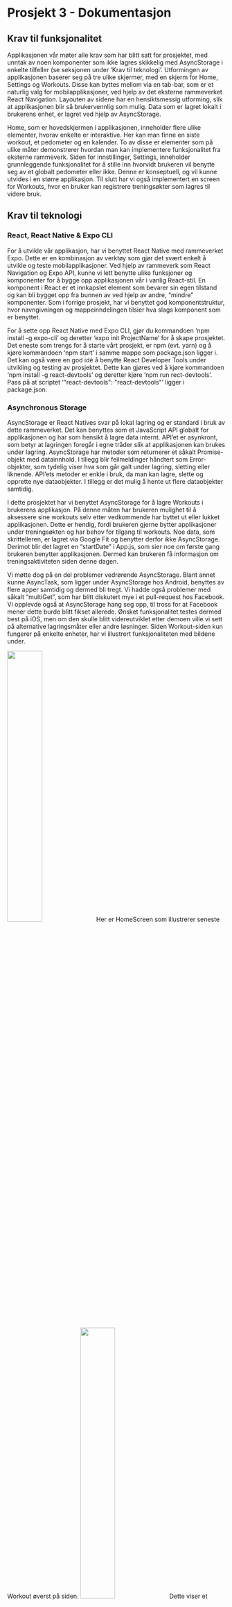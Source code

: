 # Prosjekt 3 - Dokumentasjon

## Krav til funksjonalitet

Applikasjonen vår møter alle krav som har blitt satt for prosjektet, med unntak av noen komponenter som ikke lagres skikkelig med AsyncStorage i enkelte tilfeller (se seksjonen under ‘Krav til teknologi’. Utformingen av applikasjonen baserer seg på tre ulike skjermer, med en skjerm for Home, Settings og Workouts. Disse kan byttes mellom via en tab-bar, som er et naturlig valg for mobilapplikasjoner, ved hjelp av det eksterne rammeverket React Navigation. Layouten av sidene har en hensiktsmessig utforming, slik at applikasjonen blir så brukervennlig som mulig. Data som er lagret lokalt i brukerens enhet, er lagret ved hjelp av AsyncStorage. 

Home, som er hovedskjermen i applikasjonen, inneholder flere ulike elementer, hvorav enkelte er interaktive. Her kan man finne en siste workout, et pedometer og en kalender. To av disse er elementer som på ulike måter demonstrerer hvordan man kan implementere funksjonalitet fra eksterne rammeverk. Siden for innstillinger, Settings, inneholder grunnleggende funksjonalitet for å stille inn hvorvidt brukeren vil benytte seg av et globalt pedometer eller ikke. Denne er konseptuell, og vil kunne utvides i en større applikasjon. Til slutt har vi også implementert en screen for Workouts, hvor en bruker kan registrere treningsøkter som lagres til videre bruk. 

## Krav til teknologi

### React, React Native & Expo CLI
For å utvikle vår applikasjon, har vi benyttet React Native med rammeverket Expo. Dette er en kombinasjon av verktøy som gjør det svært enkelt å utvikle og teste mobilapplikasjoner. Ved hjelp av rammeverk som React Navigation og Expo API, kunne vi lett benytte ulike funksjoner og komponenter for å bygge opp applikasjonen vår i vanlig React-stil. En komponent i React er et innkapslet element som bevarer sin egen tilstand og kan bli bygget opp fra bunnen av ved hjelp av andre, “mindre” komponenter. Som i forrige prosjekt, har vi benyttet god komponentstruktur, hvor navngivningen og mappeinndelingen tilsier hva slags komponent som er benyttet.

For å sette opp React Native med Expo CLI, gjør du kommandoen ‘npm install -g expo-cli’ og deretter ‘expo init ProjectName’ for å skape prosjektet. Det eneste som trengs for å starte vårt prosjekt, er npm (evt. yarn) og å kjøre kommandoen ‘npm start’ i samme mappe som package.json ligger i. Det kan også være en god idé å benytte React Developer Tools under utvikling og testing av prosjektet. Dette kan gjøres ved å kjøre kommandoen ‘npm install -g react-devtools’ og deretter kjøre ‘npm run rect-devtools’. Pass på at scriptet ‘"react-devtools": "react-devtools"’ ligger i package.json.

### Asynchronous Storage
AsyncStorage er React Natives svar på lokal lagring og er standard i bruk av dette rammeverket. Det kan benyttes som et JavaScript API globalt for applikasjonen og har som hensikt å lagre data internt. API’et er asynkront, som betyr at lagringen foregår i egne tråder slik at applikasjonen kan brukes under lagring. AsyncStorage har metoder som returnerer et såkalt Promise-objekt med datainnhold. I tillegg blir feilmeldinger håndtert som Error-objekter, som tydelig viser hva som går galt under lagring, sletting eller liknende. API’ets metoder er enkle i bruk, da man kan lagre, slette og opprette nye dataobjekter. I tillegg er det mulig å hente ut flere dataobjekter samtidig.

I dette prosjektet har vi benyttet AsyncStorage for å lagre Workouts i brukerens applikasjon. På denne måten har brukeren mulighet til å aksessere sine workouts selv etter vedkommende har byttet ut eller lukket applikasjonen. Dette er hendig, fordi brukeren gjerne bytter applikasjoner under treningsøkten og har behov for tilgang til workouts. Noe data, som skrittelleren, er lagret via Google Fit og benytter derfor ikke AsyncStorage. Derimot blir det lagret en “startDate” i App.js, som sier noe om første gang brukeren benytter applikasjonen. Dermed kan brukeren få informasjon om treningsaktiviteten siden denne dagen.

Vi møtte dog på en del problemer vedrørende AsyncStorage. Blant annet kunne AsyncTask, som ligger under AsyncStorage hos Android, benyttes av flere apper samtidig og dermed bli tregt. Vi hadde også problemer med såkalt “multiGet”, som har blitt diskutert mye i et pull-request hos Facebook. Vi opplevde også at AsyncStorage hang seg opp, til tross for at Facebook mener dette burde blitt fikset allerede. Ønsket funksjonalitet testes dermed best på iOS, men om den skulle blitt videreutviklet etter demoen ville vi sett på alternative lagringsmåter eller andre løsninger. Siden Workout-siden kun fungerer på enkelte enheter, har vi illustrert funksjonaliteten med bildene under.

<img src="https://i.imgur.com/iPIZ4dg.png" width="40%">
Her er HomeScreen som illustrerer seneste Workout øverst på siden.

<img src="https://i.imgur.com/un78vOZ.png" width="40%">
Dette viser et eksempel på en detaljert Workout.

<img src="https://i.imgur.com/Qtf6snP.png" width="40%">
WorkoutScreen med ingen Workouts.

<img src="https://i.imgur.com/4jKfIIs.png" width="40%">
WorkoutScreen med én Workout.

<img src="https://i.imgur.com/6RQt9sI.png" width="40%">
WorkoutScreen med flere Workouts.

<img src="https://i.imgur.com/63RA0V7.png" width="40%">
Her illustreres hvordan en Workout har fått lagt til en Exercise.

### Utforming
En viktig prioritet når man utvikler applikasjoner, er å passe på at de fungerer universelt for alle enheter som applikasjonen er tilgjengelig på. I vårt tilfelle skal applikasjonen fungere på både iOS og Android, men som nevnt i forrige seksjon testes den best på iOS. Til tross for at React Native for det meste passer på at den kompilerte koden fungerer på begge operativsystemene, er det viktig å teste dette henholdsvis da det kan forekomme enkelte forskjeller ved rammeverket. Vi måtte derfor låne mobiler med iOS for å se at alt fungerte godt, men det gikk generelt bra. Testingen beskrives mer under seksjonen om testing.

Når det gjelder applikasjonens utforming, fungerer React Native i hovedsak på samme måte som vanlig React. CSS-syntaks brukes for å style elementer på skjermen slik at de får et godt utseende og responsivitet. En forskjell mellom utvikling av nettsider og native mobilapplikasjoner er at størrelsen på skjermen generelt endrer seg ikke, med mindre brukeren bytter til f.eks. en tablet. Forskjell på størrelsesforholdene er som regel ikke så stor, så utvikleren kan derfor bestemme seg for hvorvidt applikasjonen er horisontal eller vertikal. Vi gjorde et bevisst valg på å ikke inkludere skjermrotasjon, da det var mer naturlig å beholde en vertikal retning mens en bruker av applikasjonen er ute i felten og trener. Dette er vanlig i mange ekte mobilapplikasjoner.

### Utvikling
Under utviklingen av prosjektet har vi benyttet et repository med samarbeidsverktøyet Github for å kunne koordinere kode og prosjektstruktur. Her opprettet vi et “project”, som hadde en kobling opp mot prosjektets issues. Disse kunne automatisk oppdateres på et taskboard med en status for hver enkelt task. Dette ga oss god oversikt over hva hver enkelt utvikler jobbet med og hvilke commits som var tilhørende et spesifikt issue. Om en commit markerte et issue som gjennomført, ble dette reflektert automatisk på taskboardet.

Vi passet også på å ha god kodestruktur, hensiktsmessig inndeling av komponenter og kommentarer på viktige funksjoner i koden. Slik kunne vi alltid komme tilbake til koden senere om nødvendig. Siden React i stor grad baserer seg på gjenbruk av kode og komponenter, så er det viktig å kunne forstå kode som kan være til hjelp under utvikling av andre funksjoner. Derfor har vi benyttet eksempler fra React sine egne eksempelprosjekter og kodesnutter for å få en idé om hva som er best practice angående mappestruktur og utforming av kode.

## Testing

### Jest
Gjennomgående testing av applikasjonen er viktig for å kunne sikre konsekvent funksjonalitet og responsivitet på forskjellige bruksenheter. Selv om applikasjonen tilsynelatende ser ut til å fungere bra under utvikling, bør man teste mer planmessig slik at edge-cases ikke fører til uforutsette problemer. Under dette prosjektet har vi testet gjennomgående med Jest, som er et testrammeverk for JavaScript. Det blir benyttet til å teste alt av kode og funksjoner, noe som også kan konfigureres til å kjøre automatisk under build av applikasjonen. Jest fungerer godt med React og React Native, da rammeverket er inkludert i alle React-prosjekter fra begynnelsen av. Dermed er det lett å sette opp og bruke under utvikling. Testene legges i en egen mappe med ‘.spec.js’ eller ‘.test.js’, slik at Jest finner og kjører dem. Dette kan gjøres med kommandoene ‘npm test’ eller ‘yarn test’ etter eget ønske.

Testene vi har skrevet er laget for å passe på at kodekvaliteten på prosjektet vårt er så god som mulig. Disse er svært nyttige for videreutvikling av applikasjonen, da man alltid kan sjekke at man fremdeles har ønsket funksjonalitet og ikke ødelegger essensielle deler når man skriver ny kode. I vårt tilfelle er ikke applikasjonen vår fullstendig, så vi har kun benyttet testing for å sjekke at AsyncStorage fungerer optimalt (se seksjonen over om dette) og enkle render-tester for å illustrere hvordan komponenter kan testes individuelt gjennom Jest. Videre kan dette benyttes sammen med Enzyme, slik at Jest automatisk kan sjekke innhold, states og funksjonalitet i hver komponent som testes. Med tydelige og detaljerte tilbakemeldinger, kan man med denne kombinasjonen forbedre komponentene sine i stor grad.

### CI
Noe vi gjerne skulle implementert som en del av prosjektutviklingen vårt, var gjennomgående testing med en continuous integration. Grunnen til at dette er en smart testløsning, er at man oppdager feil og mangler ved koden umiddelbart ved build. Dette kan rettes opp i før en eventuell pull request gjennom git. Vårt mest naturlige alternativ, Travis, var dessverre utilgjengelig som ekstern server, men vi fikk testet og satt opp prøveversjonen. Dermed finnes det filer som tilhører dette i vårt repository. Vi vurderte også å benytte Jenkins for CI, men grunnet tidsbegrensninger rakk vi ikke sette opp dette på en lokal server.
